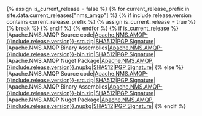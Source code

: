 {% assign is_current_release = false %}
{% for current_release_prefix in site.data.current_releases["nms_amqp"] %}
    {% if include.release.version contains current_release_prefix %}
        {% assign is_current_release = true %}
        {% break %}
    {% endif %}
{% endfor %}
{% if is_current_release %}
|Apache.NMS.AMQP Source code|[Apache.NMS.AMQP-{{include.release.version}}-src.zip](https://www.apache.org/dyn/closer.lua?filename=/activemq/apache-nms-amqp/{{include.release.version}}/Apache.NMS.AMQP-{{include.release.version}}-src.zip&action=download)|[SHA512](https://downloads.apache.org/activemq/apache-nms-amqp/{{include.release.version}}/Apache.NMS.AMQP-{{include.release.version}}-src.zip.sha512)|[PGP Signature](https://downloads.apache.org/activemq/apache-nms-amqp/{{include.release.version}}/Apache.NMS.AMQP-{{include.release.version}}-src.zip.asc)|
|Apache.NMS.AMQP Binary Assemblies|[Apache.NMS.AMQP-{{include.release.version}}-bin.zip](https://www.apache.org/dyn/closer.lua?filename=/activemq/apache-nms-amqp/{{include.release.version}}/Apache.NMS.AMQP-{{include.release.version}}-bin.zip&action=download)|[SHA512](https://downloads.apache.org/activemq/apache-nms-amqp/{{include.release.version}}/Apache.NMS.AMQP-{{include.release.version}}-bin.zip.sha512)|[PGP Signature](https://downloads.apache.org/activemq/apache-nms-amqp/{{include.release.version}}/Apache.NMS.AMQP-{{include.release.version}}-bin.zip.asc)|
|Apache.NMS.AMQP Nuget Package|[Apache.NMS.AMQP.{{include.release.version}}.nupkg](https://www.apache.org/dyn/closer.lua?filename=/activemq/apache-nms-amqp/{{include.release.version}}/Apache.NMS.AMQP.{{include.release.version}}.nupkg&action=download)|[SHA512](https://downloads.apache.org/activemq/apache-nms-amqp/{{include.release.version}}/Apache.NMS.AMQP.{{include.release.version}}.nupkg.sha512)|[PGP Signature](https://downloads.apache.org/activemq/apache-nms-amqp/{{include.release.version}}/Apache.NMS.AMQP.{{include.release.version}}.nupkg.asc)|
{% else %}
|Apache.NMS.AMQP Source code|[Apache.NMS.AMQP-{{include.release.version}}-src.zip](https://archive.apache.org/dist//activemq/apache-nms-amqp/{{include.release.version}}/Apache.NMS.AMQP-{{include.release.version}}-src.zip&action=download)|[SHA512](https://archive.apache.org/dist/activemq/apache-nms-amqp/{{include.release.version}}/Apache.NMS.AMQP-{{include.release.version}}-src.zip.sha512)|[PGP Signature](https://archive.apache.org/dist/activemq/apache-nms-amqp/{{include.release.version}}/Apache.NMS.AMQP-{{include.release.version}}-src.zip.asc)|
|Apache.NMS.AMQP Binary Assemblies|[Apache.NMS.AMQP-{{include.release.version}}-bin.zip](https://archive.apache.org/dist//activemq/apache-nms-amqp/{{include.release.version}}/Apache.NMS.AMQP-{{include.release.version}}-bin.zip&action=download)|[SHA512](https://archive.apache.org/dist/activemq/apache-nms-amqp/{{include.release.version}}/Apache.NMS.AMQP-{{include.release.version}}-bin.zip.sha512)|[PGP Signature](https://archive.apache.org/dist/activemq/apache-nms-amqp/{{include.release.version}}/Apache.NMS.AMQP-{{include.release.version}}-bin.zip.asc)|
|Apache.NMS.AMQP Nuget Package|[Apache.NMS.AMQP.{{include.release.version}}.nupkg](https://archive.apache.org/dist//activemq/apache-nms-amqp/{{include.release.version}}/Apache.NMS.AMQP.{{include.release.version}}.nupkg&action=download)|[SHA512](https://archive.apache.org/dist/activemq/apache-nms-amqp/{{include.release.version}}/Apache.NMS.AMQP.{{include.release.version}}.nupkg.sha512)|[PGP Signature](https://archive.apache.org/dist/activemq/apache-nms-amqp/{{include.release.version}}/Apache.NMS.AMQP.{{release.version}}.nupkg.asc)|
{% endif %}
